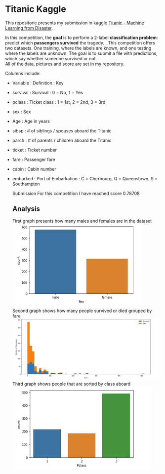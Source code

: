 # Titanic Kaggle

This repositorie presents my submission in kaggle [Titanic - Machine Learning from Disaster](https://www.kaggle.com/competitions/titanic). <br>

In this competition, the <b>goal</b> is to perform a 2-label <b>classification problem</b>: predict which <b>passengers survived</b> the tragedy. <be>. This competition offers two datasets. One training, where the labels are known, and one testing where the labels are unknown. The goal is to submit a file with predictions, which say whether someone survived or not. <br> All of the data, pictures and score are set in my repository.

Columns include: 
- Variable :	Definition	: Key
  
- survival	:  Survival	:  0 = No, 1 = Yes
- pclass	:  Ticket class	: 	1 = 1st, 2 = 2nd, 3 = 3rd
- sex	: Sex	
- Age	: 	Age in years	
- sibsp		: # of siblings / spouses aboard the Titanic	
- parch		: # of parents / children aboard the Titanic	
- ticket	: 	Ticket number	
- fare	: 	Passenger fare	
- cabin		: Cabin number	
- embarked		: Port of Embarkation	: 	C = Cherbourg, Q = Queenstown, S = Southampton

  
  Submission 
  For this competition I have reached score  0.78708
  
  ## Analysis
  First graph presents how many males and females are in the dataset<br>
  ![Titanic Kaggle](https://github.com/LukaszTamborowski/Titanic-kaggle/blob/main/photoos/male%20female%20dash.png?raw=true)<br>
Second graph shows how many people survived or died grouped by fare<br>
   ![Titanic Kaggle](https://github.com/LukaszTamborowski/Titanic-kaggle/blob/main/photoos/Passengers%20by%20fare.png?raw=true)<br>
  Third graph shows people that are sorted by class aboard<br>
  ![Titanic Kaggle](https://github.com/LukaszTamborowski/Titanic-kaggle/blob/main/photoos/passengers%20by%20class.png?raw=true)<br>

